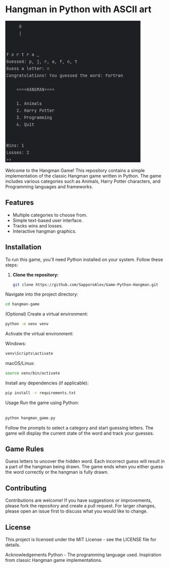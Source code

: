 # Hangman in Python with ASCII art

<img src="https://github.com/SapporoAlex/Game-Python-Hangman-ASCII/blob/main/gameplay.jpg">

Welcome to the Hangman Game! This repository contains a simple implementation of the classic Hangman game written in Python. The game includes various categories such as Animals, Harry Potter characters, and Programming languages and frameworks.

## Features

- Multiple categories to choose from.
- Simple text-based user interface.
- Tracks wins and losses.
- Interactive hangman graphics.

## Installation

To run this game, you'll need Python installed on your system. Follow these steps:

1. **Clone the repository:**
   ```bash
   git clone https://github.com/SapporoAlex/Game-Python-Hangman.git
   ```
Navigate into the project directory:

```bash
cd hangman-game
```
(Optional) Create a virtual environment:

```bash
python -m venv venv
```
Activate the virtual environment:

Windows:
```bash
venv\Scripts\activate
```
macOS/Linux:
```bash
source venv/bin/activate
```
Install any dependencies (if applicable):

```bash
pip install -r requirements.txt
```
Usage
Run the game using Python:

```bash

python hangman_game.py
```
Follow the prompts to select a category and start guessing letters. The game will display the current state of the word and track your guesses.

## Game Rules
Guess letters to uncover the hidden word.
Each incorrect guess will result in a part of the hangman being drawn.
The game ends when you either guess the word correctly or the hangman is fully drawn.

## Contributing
Contributions are welcome! If you have suggestions or improvements, please fork the repository and create a pull request. For larger changes, please open an issue first to discuss what you would like to change.

## License
This project is licensed under the MIT License - see the LICENSE file for details.

Acknowledgements
Python - The programming language used.
Inspiration from classic Hangman game implementations.
